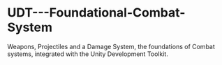 # UDT---Foundational-Combat-System
Weapons, Projectiles and a Damage System, the foundations of Combat systems, integrated with the Unity Development Toolkit.
